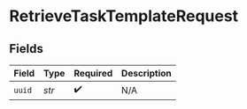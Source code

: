 # RetrieveTaskTemplateRequest


## Fields

| Field              | Type               | Required           | Description        |
| ------------------ | ------------------ | ------------------ | ------------------ |
| `uuid`             | *str*              | :heavy_check_mark: | N/A                |